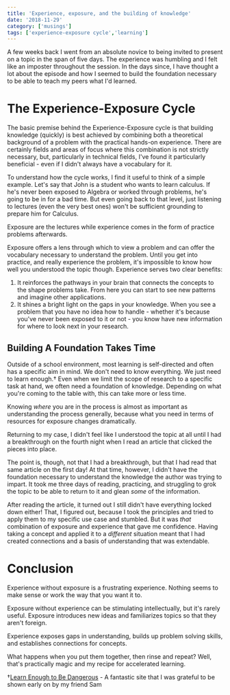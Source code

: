 ```yaml
---
title: 'Experience, exposure, and the building of knowledge'
date: '2018-11-29'
category: ['musings']
tags: ['experience-exposure cycle','learning']
---
```


A few weeks back I went from an absolute novice to being invited to present on a topic in the span of five days. The experience was humbling and I felt like an imposter throughout the session. In the days since, I have thought a lot about the episode and how I seemed to build the foundation necessary to be able to teach my peers what I'd learned.

# The Experience-Exposure Cycle

The basic premise behind the Experience-Exposure cycle is that building knowledge (quickly) is best achieved by combining both a theoretical background of a problem with the practical hands-on experience. There are certainly fields and areas of focus where this combination is not strictly necessary, but, particularly in technical fields, I've found it particularly beneficial - even if I didn't always have a vocabulary for it.

To understand how the cycle works, I find it useful to think of a simple example. Let's say that John is a student who wants to learn calculus. If he's never been exposed to Algebra or worked through problems, he's going to be in for a bad time. But even going back to that level, just listening to lectures (even the very best ones) won't be sufficient grounding to prepare him for Calculus.

Exposure are the lectures while experience comes in the form of practice problems afterwards.

Exposure offers a lens through which to view a problem and can offer the vocabulary necessary to understand the problem. Until you get into practice, and really experience the problem, it's impossible to know how well you understood the topic though. Experience serves two clear benefits:
  1. It reinforces the pathways in your brain that connects the concepts to the shape problems take. From here you can start to see new patterns and imagine other applications.
  2. It shines a bright light on the gaps in your knowledge. When you see a problem that you have no idea how to handle - whether it's because you've never been exposed to it or not - you know have new information for where to look next in your research.

## Building A Foundation Takes Time
Outside of a school environment, most learning is self-directed and often has a specific aim in mind. We don't need to know everything. We just need to learn enough.† Even when we limit the scope of research to a specific task at hand, we often need a foundation of knowledge. Depending on what you're coming to the table with, this can take more or less time.

Knowing *where* you are in the process is almost as important as understanding the process generally, because what you need in terms of resources for exposure changes dramatically.

Returning to my case, I didn't feel like I understood the topic at all until I had a breakthrough on the fourth night when I read an article that clicked the pieces into place.

The point is, though, not that I had a breakthrough, but that I had read that same article on the first day! At that time, however, I didn't have the foundation necessary to understand the knowledge the author was trying to impart. It took me three days of reading, practicing, and struggling to grok the topic to be able to return to it and glean *some* of the information.

After reading the article, it turned out I still didn't have everything locked down either! That, I figured out, because I took the principles and tried to apply them to my specific use case and stumbled. But it was *that* combination of exposure and experience that gave me confidence. Having taking a concept and applied it to a *different* situation meant that I had created connections and a basis of understanding that was extendable.

# Conclusion

Experience without exposure is a frustrating experience. Nothing seems to make sense or work the way that you want it to.

Exposure without experience can be stimulating intellectually, but it's rarely useful. Exposure introduces new ideas and familiarizes topics so that they aren't foreign.

Experience exposes gaps in understanding, builds up problem solving skills, and establishes connections for concepts.

What happens when you put them together, then rinse and repeat? Well, that's practically magic and my recipe for accelerated learning.

†[Learn Enough to Be Dangerous](https://www.learnenough.com/) \- A fantastic site that I was grateful to be shown early on by my friend Sam